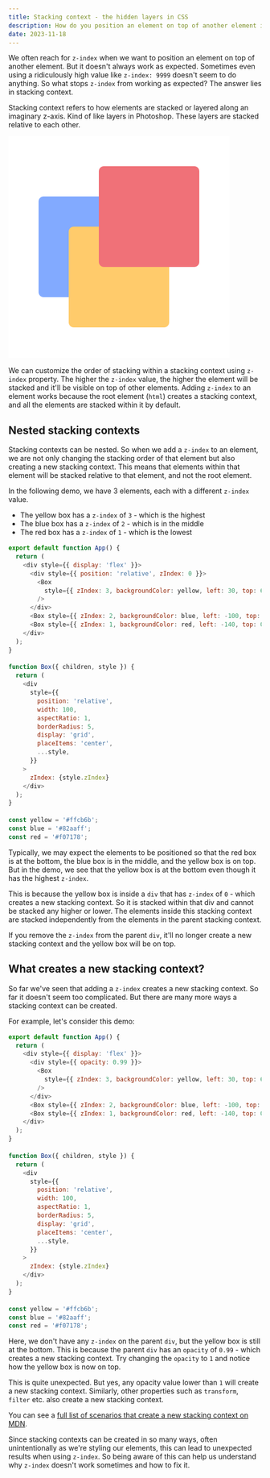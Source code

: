 ```yaml
---
title: Stacking context - the hidden layers in CSS
description: How do you position an element on top of another element in CSS? Just use z-index, right? Right?? Turns out, there is a bit more to it.
date: 2023-11-18
---
```


We often reach for `z-index` when we want to position an element on top of another element. But it doesn't always work as expected. Sometimes even using a ridiculously high value like `z-index: 9999` doesn't seem to do anything. So what stops `z-index` from working as expected? The answer lies in stacking context.

Stacking context refers to how elements are stacked or layered along an imaginary z-axis. Kind of like layers in Photoshop. These layers are stacked relative to each other.

![Layers](./layers.svg)

We can customize the order of stacking within a stacking context using `z-index` property. The higher the `z-index` value, the higher the element will be stacked and it'll be visible on top of other elements. Adding `z-index` to an element works because the root element (`html`) creates a stacking context, and all the elements are stacked within it by default.

## Nested stacking contexts

Stacking contexts can be nested. So when we add a `z-index` to an element, we are not only changing the stacking order of that element but also creating a new stacking context. This means that elements within that element will be stacked relative to that element, and not the root element.

In the following demo, we have 3 elements, each with a different `z-index` value.

- The yellow box has a `z-index` of `3` - which is the highest
- The blue box has a `z-index` of `2` - which is in the middle
- The red box has a `z-index` of `1` - which is the lowest

```js playground="react"
export default function App() {
  return (
    <div style={{ display: 'flex' }}>
      <div style={{ position: 'relative', zIndex: 0 }}>
        <Box
          style={{ zIndex: 3, backgroundColor: yellow, left: 30, top: 60 }}
        />
      </div>
      <Box style={{ zIndex: 2, backgroundColor: blue, left: -100, top: 30 }} />
      <Box style={{ zIndex: 1, backgroundColor: red, left: -140, top: 0 }} />
    </div>
  );
}

function Box({ children, style }) {
  return (
    <div
      style={{
        position: 'relative',
        width: 100,
        aspectRatio: 1,
        borderRadius: 5,
        display: 'grid',
        placeItems: 'center',
        ...style,
      }}
    >
      zIndex: {style.zIndex}
    </div>
  );
}

const yellow = '#ffcb6b';
const blue = '#82aaff';
const red = '#f07178';
```

Typically, we may expect the elements to be positioned so that the red box is at the bottom, the blue box is in the middle, and the yellow box is on top. But in the demo, we see that the yellow box is at the bottom even though it has the highest `z-index`.

This is because the yellow box is inside a `div` that has `z-index` of `0` - which creates a new stacking context. So it is stacked within that div and cannot be stacked any higher or lower. The elements inside this stacking context are stacked independently from the elements in the parent stacking context.

If you remove the `z-index` from the parent `div`, it'll no longer create a new stacking context and the yellow box will be on top.

## What creates a new stacking context?

So far we've seen that adding a `z-index` creates a new stacking context. So far it doesn't seem too complicated. But there are many more ways a stacking context can be created.

For example, let's consider this demo:

```js playground="react"
export default function App() {
  return (
    <div style={{ display: 'flex' }}>
      <div style={{ opacity: 0.99 }}>
        <Box
          style={{ zIndex: 3, backgroundColor: yellow, left: 30, top: 60 }}
        />
      </div>
      <Box style={{ zIndex: 2, backgroundColor: blue, left: -100, top: 30 }} />
      <Box style={{ zIndex: 1, backgroundColor: red, left: -140, top: 0 }} />
    </div>
  );
}

function Box({ children, style }) {
  return (
    <div
      style={{
        position: 'relative',
        width: 100,
        aspectRatio: 1,
        borderRadius: 5,
        display: 'grid',
        placeItems: 'center',
        ...style,
      }}
    >
      zIndex: {style.zIndex}
    </div>
  );
}

const yellow = '#ffcb6b';
const blue = '#82aaff';
const red = '#f07178';
```

Here, we don't have any `z-index` on the parent `div`, but the yellow box is still at the bottom. This is because the parent `div` has an `opacity` of `0.99` - which creates a new stacking context. Try changing the `opacity` to `1` and notice how the yellow box is now on top.

This is quite unexpected. But yes, any opacity value lower than `1` will create a new stacking context. Similarly, other properties such as `transform`, `filter` etc. also create a new stacking context.

You can see a [full list of scenarios that create a new stacking context on MDN](https://developer.mozilla.org/en-US/docs/Web/CSS/CSS_positioned_layout/Understanding_z-index/Stacking_context).

Since stacking contexts can be created in so many ways, often unintentionally as we're styling our elements, this can lead to unexpected results when using `z-index`. So being aware of this can help us understand why `z-index` doesn't work sometimes and how to fix it.
